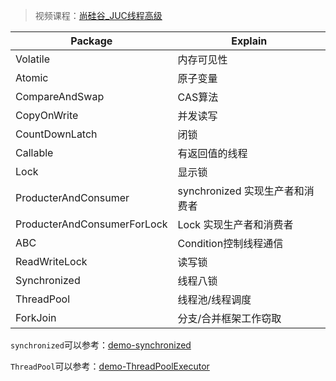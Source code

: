 > 视频课程：[尚硅谷_JUC线程高级](http://www.atguigu.com/download_detail.shtml?v=7)

Package | Explain
---|---
Volatile | 内存可见性
Atomic | 原子变量
CompareAndSwap | CAS算法
CopyOnWrite | 并发读写
CountDownLatch | 闭锁
Callable | 有返回值的线程
Lock | 显示锁
ProducterAndConsumer | synchronized 实现生产者和消费者
ProducterAndConsumerForLock | Lock 实现生产者和消费者
ABC | Condition控制线程通信
ReadWriteLock | 读写锁
Synchronized | 线程八锁
ThreadPool | 线程池/线程调度
ForkJoin | 分支/合并框架工作窃取

`synchronized`可以参考：[demo-synchronized](https://github.com/Max-Qiu/demo/tree/main/demo-synchronized)

`ThreadPool`可以参考：[demo-ThreadPoolExecutor](https://github.com/Max-Qiu/demo/tree/main/demo-ThreadPoolExecutor)